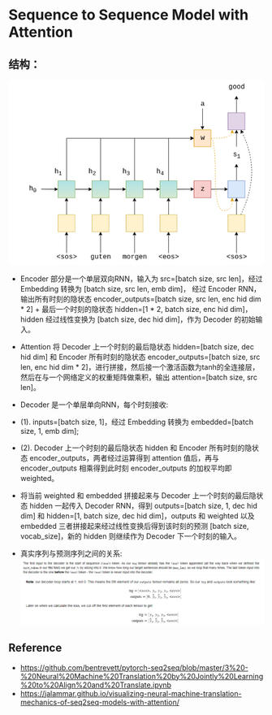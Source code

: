 # Sequence to Sequence Model with Attention

## 结构：

![s2s4](../images/seq2seq4.png)

- Encoder 部分是一个单层双向RNN，输入为 src=[batch size, src len]，经过 Embedding 转换为 [batch size, src len, emb dim]，
经过 Encoder RNN，输出所有时刻的隐状态 encoder_outputs=[batch size, src len, enc hid dim * 2] + 最后一个时刻的隐状态 hidden=[1 * 2, batch size, enc hid dim]，hidden 经过线性变换为 [batch size, dec hid dim]，作为 Decoder 的初始输入。

- Attention 将 Decoder 上一个时刻的最后隐状态 hidden=[batch size, dec hid dim] 和 Encoder 所有时刻的隐状态 encoder_outputs=[batch size, src len, enc hid dim * 2]，进行拼接，然后接一个激活函数为tanh的全连接层，然后在与一个网络定义的权重矩阵做乘积，输出 attention=[batch size, src len]。

- Decoder 是一个单层单向RNN，每个时刻接收: 
 - (1). inputs=[batch size, 1]，经过 Embedding 转换为 embedded=[batch size, 1, emb dim]; 
 - (2). Decoder 上一个时刻的最后隐状态 hidden 和 Encoder 所有时刻的隐状态 encoder_outputs，两者经过运算得到 attention 值后，再与 encoder_outputs 相乘得到此时刻 encoder_outputs 的加权平均即 weighted。
 - 将当前 weighted 和 embedded 拼接起来与 Decoder 上一个时刻的最后隐状态 hidden 一起传入 Decoder RNN，得到 outputs=[batch size, 1, dec hid dim] 和 hidden=[1, batch size, dec hid dim]，outputs 和 weighted 以及 embedded 三者拼接起来经过线性变换后得到该时刻的预测 [batch size, vocab_size]，新的 hidden 则继续作为 Decoder 下一个时刻的输入。

- 真实序列与预测序列之间的关系:
![s2s2](../images/seq2seq2.png)
![s2s3](../images/seq2seq3.png)

## Reference
- https://github.com/bentrevett/pytorch-seq2seq/blob/master/3%20-%20Neural%20Machine%20Translation%20by%20Jointly%20Learning%20to%20Align%20and%20Translate.ipynb
- https://jalammar.github.io/visualizing-neural-machine-translation-mechanics-of-seq2seq-models-with-attention/
